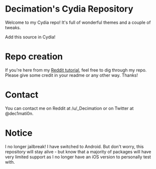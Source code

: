 # Decimation's Cydia Repository

Welcome to my Cydia repo! It's full of wonderful themes and a couple of tweaks.

Add this source in Cydia!

# Repo creation

If you're here from my [Reddit tutorial](https://www.reddit.com/r/jailbreak/comments/3cc4fn/tutorial_how_to_set_up_a_repo_using_github_pages/), feel free to dig through my repo. Please give some credit in your readme or any other way. Thanks!

# Contact
You can contact me on Reddit at /u/_Decimation or on Twitter at @dec1mati0n.

# Notice
I no longer jailbreak! I have switched to Android. But don't worry, this repository will stay alive - but know that a majority of packages will have very limited support as I no longer have an iOS version to personally test with.
